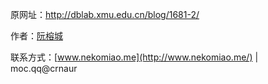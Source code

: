 原网址：http://dblab.xmu.edu.cn/blog/1681-2/

作者：[阮榕城](http://dblab.xmu.edu.cn/blog/author/ruanrongcheng/)

联系方式：[www.nekomiao.me](http://www.nekomiao.me/) | moc.qq@crnaur

